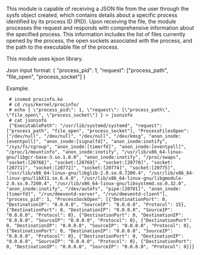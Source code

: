 This module is capable of receiving a JSON file from the user through the sysfs object created, which contains details about a specific process identified by its process ID (PID). 
Upon receiving the file, the module processes the request and responds with comprehensive information about the specified process.
This information includes the list of files currently opened by the process, the open sockets associated with the process, and the path to the executable file of the process.

This module uses kjson library.

Json input format:
{ 
 "process_pid": 1, 
 "request": ["process_path", "file_open", "process_socket"]
} 

Example:
```
 # insmod procinfo.ko
 # cd /sys/kernel/procinfo/
 # echo { \"process_pid\": 1, \"request\": [\"process_path\", \"file_open\", \"process_socket\"] } > jsoninfo
 # cat jsoninfo
 {"ExecutablePath": "/usr/lib/systemd/systemd", "request": ["process_path", "file_open", "process_socket"], "ProcessFilesOpen": ["/dev/null", "/dev/null", "/dev/null", "/dev/kmsg", "anon_inode:[eventpoll]", "anon_inode:[signalfd]", "anon_inode:inotify", "/sys/fs/cgroup", "anon_inode:[timerfd]", "anon_inode:[eventpoll]", "/proc/1/mountinfo", "anon_inode:inotify", "/usr/lib/x86_64-linux-gnu/libgcr-base-3.so.1.0.0", "anon_inode:inotify", "/proc/swaps", "socket:[20768]", "socket:[20769]", "socket:[20770]", "socket:[20771]", "socket:[20772]", "socket:[20774]", "socket:[20775]", "/usr/lib/x86_64-linux-gnu/libglib-2.0.so.0.7200.4", "/usr/lib/x86_64-linux-gnu/libX11.so.6.4.0", "/usr/lib/x86_64-linux-gnu/libgmodule-2.0.so.0.7200.4", "/usr/lib/x86_64-linux-gnu/libsystemd.so.0.32.0", "anon_inode:inotify", "/dev/autofs", "pipe:[20781]", "anon_inode:[timerfd]", "/run/dmeventd-server", "/run/dmeventd-client"], "process_pid": 1, "ProcessSockOpen": [{"DestinationPort": 0, "DestinationIP": "0.0.0.0", "SourceIP": "0.0.0.0", "Protocol": 15}, {"DestinationPort": 0, "DestinationIP": "0.0.0.0", "SourceIP": "0.0.0.0", "Protocol": 0}, {"DestinationPort": 0, "DestinationIP": "0.0.0.0", "SourceIP": "0.0.0.0", "Protocol": 0}, {"DestinationPort": 0, "DestinationIP": "0.0.0.0", "SourceIP": "0.0.0.0", "Protocol": 0}, {"DestinationPort": 0, "DestinationIP": "0.0.0.0", "SourceIP": "0.0.0.0", "Protocol": 0}, {"DestinationPort": 0, "DestinationIP": "0.0.0.0", "SourceIP": "0.0.0.0", "Protocol": 0}, {"DestinationPort": 0, "DestinationIP": "0.0.0.0", "SourceIP": "0.0.0.0", "Protocol": 0}]}
```
